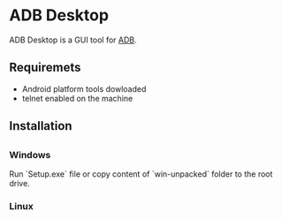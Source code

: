 <h1>ADB Desktop</h1>
ADB Desktop is a GUI tool for <a href="https://developer.android.com/studio/command-line/adb">ADB</a>.
<h2>Requiremets</h2>
<ul>
<li>Android platform tools dowloaded</li>
<li>telnet enabled on the machine</li>
</ul>
<h2>Installation<h2>
<h3>Windows</h3>
Run `Setup.exe` file or copy content of `win-unpacked` folder to the root drive.
<h3>Linux</h3>
